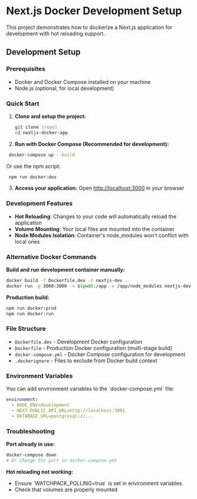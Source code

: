 # Next.js Docker Development Setup

This project demonstrates how to dockerize a Next.js application for development with hot reloading support.

## Development Setup

### Prerequisites
- Docker and Docker Compose installed on your machine
- Node.js (optional, for local development)

### Quick Start

1. **Clone and setup the project:**
     ```bash
   git clone [repo]
   cd nextjs-docker-app
     ```

2. **Run with Docker Compose (Recommended for development):**
  ```bash
   docker-compose up --build
   ```
   
   Or use the npm script:
  ```bash
   npm run docker:dev
 ```

3. **Access your application:**
   Open [http://localhost:3000](http://localhost:3000) in your browser

### Development Features

- **Hot Reloading**: Changes to your code will automatically reload the application
- **Volume Mounting**: Your local files are mounted into the container
- **Node Modules Isolation**: Container's node_modules won't conflict with local ones

### Alternative Docker Commands

**Build and run development container manually:**
  ```bash
docker build -f Dockerfile.dev -t nextjs-dev .
docker run -p 3000:3000 -v $(pwd):/app -v /app/node_modules nextjs-dev
  ```

**Production build:**
```bash
npm run docker:prod
npm run docker:run
```

### File Structure

- `Dockerfile.dev` - Development Docker configuration
- `Dockerfile` - Production Docker configuration (multi-stage build)
- `docker-compose.yml` - Docker Compose configuration for development
- `.dockerignore` - Files to exclude from Docker build context

### Environment Variables

You can add environment variables to the \`docker-compose.yml\` file:

```yaml
environment:
  - NODE_ENV=development
  - NEXT_PUBLIC_API_URL=http://localhost:3001
  - DATABASE_URL=postgresql://...
```

### Troubleshooting

**Port already in use:**
```bash
docker-compose down
# Or change the port in docker-compose.yml
```


**Hot reloading not working:**
- Ensure \`WATCHPACK_POLLING=true\` is set in environment variables
- Check that volumes are properly mounted
